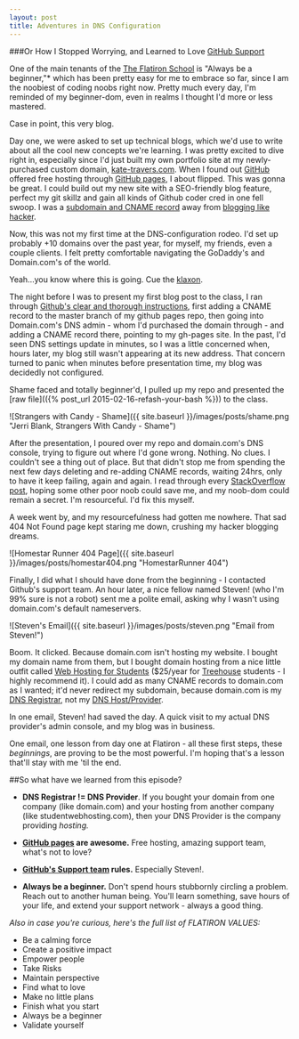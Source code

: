 ```yaml
---
layout: post
title: Adventures in DNS Configuration
---
```


###Or How I Stopped Worrying, and Learned to Love [GitHub Support](https://github.com/contact)

One of the main tenants of the [The Flatiron School](http://flatironschool.com) is "Always be a beginner,"* which has been pretty easy for me to embrace so far, since I am the noobiest of coding noobs right now. Pretty much every day, I'm reminded of my beginner-dom, even in realms I thought I'd more or less mastered.

Case in point, this very blog.

Day one, we were asked to set up technical blogs, which we'd use to write about all the cool new concepts we're learning. I was pretty excited to dive right in, especially since I'd just built my own portfolio site at my newly-purchased custom domain, [kate-travers.com](www.kate-travers.com). When I found out [GitHub](https://github.com) offered free hosting through [GitHub pages](https://pages.github.com/), I about flipped. This was gonna be great. I could build out my new site with a SEO-friendly blog feature, perfect my git skillz and gain all kinds of Github coder cred in one fell swoop. I was a [subdomain and CNAME record](https://help.github.com/articles/setting-up-a-custom-domain-with-github-pages/) away from [blogging like hacker](http://tom.preston-werner.com/2008/11/17/blogging-like-a-hacker.html).

Now, this was not my first time at the DNS-configuration rodeo. I'd set up probably +10 domains over the past year, for myself, my friends, even a couple clients. I felt pretty comfortable navigating the GoDaddy's and Domain.com's of the world.

Yeah...you know where this is going. Cue the [klaxon](https://soundcloud.com/shockedandawed/john-hodgmans-klaxon).

The night before I was to present my first blog post to the class, I ran through [Github's clear and thorough instructions](https://help.github.com/articles/setting-up-a-custom-domain-with-github-pages/), first adding a CNAME record to the master branch of my github pages repo, then going into Domain.com's DNS admin - whom I'd purchased the domain through - and adding a CNAME record there, pointing to my gh-pages site. In the past, I'd seen DNS settings update in minutes, so I was a little concerned when, hours later, my blog still wasn't appearing at its new address. That concern turned to panic when minutes before presentation time, my blog was decidedly not configured.

Shame faced and totally beginner'd, I pulled up my repo and presented the [raw file](({% post_url 2015-02-16-refash-your-bash %})) to the class.

![Strangers with Candy - Shame]({{ site.baseurl }}/images/posts/shame.png "Jerri Blank, Strangers With Candy - Shame")

After the presentation, I poured over my repo and domain.com's DNS console, trying to figure out where I'd gone wrong. Nothing. No clues. I couldn't see a thing out of place. But that didn't stop me from spending the next few days deleting and re-adding CNAME records, waiting 24hrs, only to have it keep failing, again and again. I read through every [StackOverflow post](http://stackoverflow.com/search?q=github+pages+custom+domain), hoping some other poor noob could save me, and my noob-dom could remain a secret. I'm resourceful. I'd fix this myself.

A week went by, and my resourcefulness had gotten me nowhere. That sad 404 Not Found page kept staring me down, crushing my hacker blogging dreams.

![Homestar Runner 404 Page]({{ site.baseurl }}/images/posts/homestar404.png "HomestarRunner 404")

Finally, I did what I should have done from the beginning - I contacted Github's support team. An hour later, a nice fellow named Steven! (who I'm 99% sure is not a robot) sent me a polite email, asking why I wasn't using domain.com's default nameservers.

![Steven's Email]({{ site.baseurl }}/images/posts/steven.png "Email from Steven!")

Boom. It clicked. Because domain.com isn't hosting my website. I bought my domain name from them, but I bought domain hosting from a nice little outfit called [Web Hosting for Students](http://webhostingforstudents.com/) ($25/year for [Treehouse](http://teamtreehouse.com/) students - I highly recommend it). I could add as many CNAME records to domain.com as I wanted; it'd never redirect my subdomain, because domain.com is my [DNS Registrar](http://en.wikipedia.org/wiki/Domain_name_registrar), not my [DNS Host/Provider](http://en.wikipedia.org/wiki/DNS_hosting_service).

In one email, Steven! had saved the day. A quick visit to my actual DNS provider's admin console, and my blog was in business.

One email, one lesson from day one at Flatiron - all these first steps, these _beginnings_, are proving to be the most powerful. I'm hoping that's a lesson that'll stay with me 'til the end.


##So what have we learned from this episode?

+ **DNS Registrar != DNS Provider**. If you bought your domain from one company (like domain.com) and your hosting from another company (like studentwebhosting.com), then your DNS Provider is the company providing _hosting._

+ **[GitHub pages](https://pages.github.com/) are awesome.** Free hosting, amazing support team, what's not to love?

+ **[GitHub's Support team](https://contact.github.com/) rules.** Especially Steven!.

+ **Always be a beginner.**  Don't spend hours stubbornly circling a problem. Reach out to another human being. You'll learn something, save hours of your life, and extend your support network - always a good thing.


_Also in case you're curious, here's the full list of FLATIRON VALUES:_

+ Be a calming force
+ Create a positive impact
+ Empower people
+ Take Risks
+ Maintain perspective
+ Find what to love
+ Make no little plans
+ Finish what you start
+ Always be a beginner
+ Validate yourself

